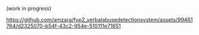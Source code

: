 (work in progress)


https://github.com/amzara/fyp2_verbalabusedetectionsystem/assets/99461764/d2325070-b54f-43c2-954e-510111e71651

